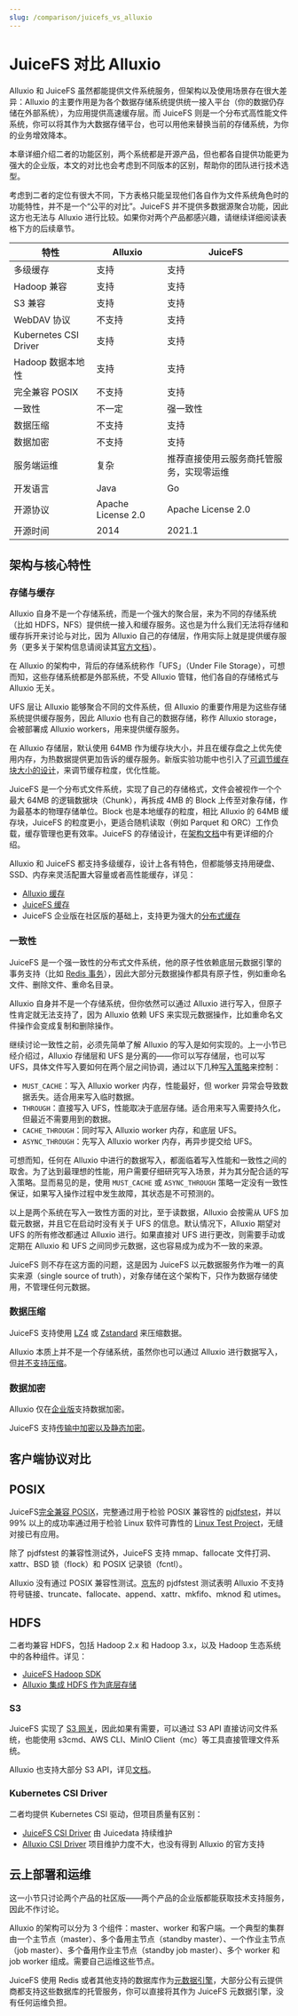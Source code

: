 ```yaml
---
slug: /comparison/juicefs_vs_alluxio
---
```


# JuiceFS 对比 Alluxio

Alluxio 和 JuiceFS 虽然都能提供文件系统服务，但架构以及使用场景存在很大差异：Alluxio 的主要作用是为各个数据存储系统提供统一接入平台（你的数据仍存储在外部系统），为应用提供高速缓存层。而 JuiceFS 则是一个分布式高性能文件系统，你可以将其作为大数据存储平台，也可以用他来替换当前的存储系统，为你的业务增效降本。

本章详细介绍二者的功能区别，两个系统都是开源产品，但也都各自提供功能更为强大的企业版，本文的对比也会考虑到不同版本的区别，帮助你的团队进行技术选型。

考虑到二者的定位有很大不同，下方表格只能呈现他们各自作为文件系统角色时的功能特性，并不是一个“公平的对比”。JuiceFS 并不提供多数据源聚合功能，因此这方也无法与 Alluxio 进行比较。如果你对两个产品都感兴趣，请继续详细阅读表格下方的后续章节。

| 特性 | Alluxio | JuiceFS |
| --- | --- | --- |
| 多级缓存 | 支持 | 支持 |
| Hadoop 兼容 | 支持 | 支持 |
| S3 兼容 | 支持 | 支持 |
| WebDAV 协议 | 不支持 | 支持 |
| Kubernetes CSI Driver | 支持 | 支持 |
| Hadoop 数据本地性 | 支持 | 支持 |
| 完全兼容 POSIX |不支持 | 支持 |
| 一致性 |不一定 | 强一致性|
| 数据压缩 |不支持 | 支持 |
| 数据加密 |不支持 | 支持 |
| 服务端运维 | 复杂 | 推荐直接使用云服务商托管服务，实现零运维 |
| 开发语言 | Java | Go |
| 开源协议 | Apache License 2.0 | Apache License 2.0 |
| 开源时间 | 2014 | 2021.1 |

## 架构与核心特性

### 存储与缓存

Alluxio 自身不是一个存储系统，而是一个强大的聚合层，来为不同的存储系统（比如 HDFS，NFS）提供统一接入和缓存服务。这也是为什么我们无法将存储和缓存拆开来讨论与对比，因为 Alluxio 自己的存储层，作用实际上就是提供缓存服务（更多关于架构信息请阅读其[官方文档](https://docs.alluxio.io/os/user/stable/en/core-services/Caching.html?q=64MB#alluxio-storage-overview)）。

在 Alluxio 的架构中，背后的存储系统称作「UFS」（Under File Storage），可想而知，这些存储系统都是外部系统，不受 Alluxio 管辖，他们各自的存储格式与 Alluxio 无关。

UFS 层让 Alluxio 能够聚合不同的文件系统，但 Alluxio 的重要作用是为这些存储系统提供缓存服务，因此 Alluxio 也有自己的数据存储，称作 Alluxio storage，会被部署成 Alluxio workers，用来提供缓存服务。

在 Alluxio 存储层，默认使用 64MB 作为缓存块大小，并且在缓存盘之上优先使用内存，为热数据提供更加告诉的缓存服务。新版实验功能中也引入了[可调节缓存块大小的设计](https://docs.alluxio.io/os/user/stable/en/core-services/Caching.html?q=64MB#experimental-paging-worker-storage)，来调节缓存粒度，优化性能。

JuiceFS 是一个分布式文件系统，实现了自己的存储格式，文件会被视作一个个最大 64MB 的逻辑数据块（Chunk），再拆成 4MB 的 Block 上传至对象存储，作为最基本的物理存储单位。Block 也是本地缓存的粒度，相比 Alluxio 的 64MB 缓存块，JuiceFS 的粒度更小，更适合随机读取（例如 Parquet 和 ORC）工作负载，缓存管理也更有效率。JuiceFS 的存储设计，在[架构文档](../architecture.md#how-juicefs-store-files)中有更详细的介绍。

Alluxio 和 JuiceFS 都支持多级缓存，设计上各有特色，但都能够支持用硬盘、SSD、内存来灵活配置大容量或者高性能缓存，详见：

* [Alluxio 缓存](https://docs.alluxio.io/os/user/stable/en/core-services/Caching.html)
* [JuiceFS 缓存](../../guide/cache_management.md)
* JuiceFS 企业版在社区版的基础上，支持更为强大的[分布式缓存](https://juicefs.com/docs/zh/cloud/guide/distributed-cache)

### 一致性

JuiceFS 是一个强一致性的分布式文件系统，他的原子性依赖底层元数据引擎的事务支持（比如 [Redis 事务](https://redis.io/topics/transactions)），因此大部分元数据操作都具有原子性，例如重命名文件、删除文件、重命名目录。

Alluxio 自身并不是一个存储系统，但你依然可以通过 Alluxio 进行写入，但原子性肯定就无法支持了，因为 Alluxio 依赖 UFS 来实现元数据操作，比如重命名文件操作会变成复制和删除操作。

继续讨论一致性之前，必须先简单了解 Alluxio 的写入是如何实现的。上一小节已经介绍过，Alluxio 存储层和 UFS 是分离的——你可以写存储层，也可以写 UFS，具体文件写入要如何在两个层之间协调，通过以下几种[写入策略](https://www.alluxio.io/blog/4-different-ways-to-write-to-alluxio)来控制：

* `MUST_CACHE`：写入 Alluxio worker 内存，性能最好，但 worker 异常会导致数据丢失。适合用来写入临时数据。
* `THROUGH`：直接写入 UFS，性能取决于底层存储。适合用来写入需要持久化，但最近不需要用到的数据。
* `CACHE_THROUGH`：同时写入 Alluxio worker 内存，和底层 UFS。
* `ASYNC_THROUGH`：先写入 Alluxio worker 内存，再异步提交给 UFS。

可想而知，任何在 Alluxio 中进行的数据写入，都面临着写入性能和一致性之间的取舍。为了达到最理想的性能，用户需要仔细研究写入场景，并为其分配合适的写入策略。显而易见的是，使用 `MUST_CACHE` 或 `ASYNC_THROUGH` 策略一定没有一致性保证，如果写入操作过程中发生故障，其状态是不可预测的。

以上是两个系统在写入一致性方面的对比，至于读数据，Alluxio 会按需从 UFS 加载元数据，并且它在启动时没有关于 UFS 的信息。默认情况下，Alluxio 期望对 UFS 的所有修改都通过 Alluxio 进行。如果直接对 UFS 进行更改，则需要手动或定期在 Alluxio 和 UFS 之间同步元数据，这也容易成为成为不一致的来源。

JuiceFS 则不存在这方面的问题，这是因为 JuiceFS 以元数据服务作为唯一的真实来源（single source of truth），对象存储在这个架构下，只作为数据存储使用，不管理任何元数据。

### 数据压缩

JuiceFS 支持使用 [LZ4](https://lz4.github.io/lz4) 或 [Zstandard](https://facebook.github.io/zstd) 来压缩数据。

Alluxio 本质上并不是一个存储系统，虽然你也可以通过 Alluxio 进行数据写入，但[并不支持压缩](https://alluxio.atlassian.net/browse/ALLUXIO-31)。

### 数据加密

Alluxio 仅在[企业版](https://docs.alluxio.io/ee/user/stable/en/operation/Security.html#end-to-end-data-encryption)支持数据加密。

JuiceFS 支持[传输中加密以及静态加密](../../security/encrypt.md)。

## 客户端协议对比

## POSIX

JuiceFS[完全兼容 POSIX](../../reference/posix_compatibility.md)，完整通过用于检验 POSIX 兼容性的 [pjdfstest](https://github.com/pjd/pjdfstest)，并以 99% 以上的成功率通过用于检验 Linux 软件可靠性的 [Linux Test Project](https://github.com/linux-test-project/ltp)，无缝对接已有应用。

除了 pjdfstest 的兼容性测试外，JuiceFS 支持 mmap、fallocate 文件打洞、xattr、BSD 锁（flock）和 POSIX 记录锁（fcntl）。

Alluxio 没有通过 POSIX 兼容性测试。[京东](https://www.slideshare.net/Alluxio/using-alluxio-posix-fuse-api-in-jdcom)的 pjdfstest 测试表明 Alluxio 不支持符号链接、truncate、fallocate、append、xattr、mkfifo、mknod 和 utimes。

## HDFS

二者均兼容 HDFS，包括 Hadoop 2.x 和 Hadoop 3.x，以及 Hadoop 生态系统中的各种组件。详见：

* [JuiceFS Hadoop SDK](../../deployment/hadoop_java_sdk.md)
* [Alluxio 集成 HDFS 作为底层存储](https://docs.alluxio.io/os/user/stable/en/ufs/HDFS.html)

### S3

JuiceFS 实现了 [S3 网关](https://juicefs.com/docs/zh/community/s3_gateway)，因此如果有需要，可以通过 S3 API 直接访问文件系统，也能使用 s3cmd、AWS CLI、MinIO Client（mc）等工具直接管理文件系统。

Alluxio 也支持大部分 S3 API，详见[文档](https://docs.alluxio.io/os/user/stable/en/api/S3-API.html)。

### Kubernetes CSI Driver

二者均提供 Kubernetes CSI 驱动，但项目质量有区别：

* [JuiceFS CSI Driver](https://juicefs.com/docs/zh/csi/introduction) 由 Juicedata 持续维护
* [Alluxio CSI Driver](https://github.com/Alluxio/alluxio-csi) 项目维护力度不大，也没有得到 Alluxio 的官方支持

## 云上部署和运维

这一小节只讨论两个产品的社区版——两个产品的企业版都能获取技术支持服务，因此不作讨论。

Alluxio 的架构可以分为 3 个组件：master、worker 和客户端。一个典型的集群由一个主节点（master）、多个备用主节点（standby master）、一个作业主节点（job master）、多个备用作业主节点（standby job master）、多个 worker 和 job worker 组成。需要自己运维这些节点。

JuiceFS 使用 Redis 或者其他支持的数据库作为[元数据引擎](../../reference/how_to_set_up_metadata_engine.md)，大部分公有云提供商都支持这些数据库的托管服务，你可以直接将其作为 JuiceFS 元数据引擎，没有任何运维负担。
